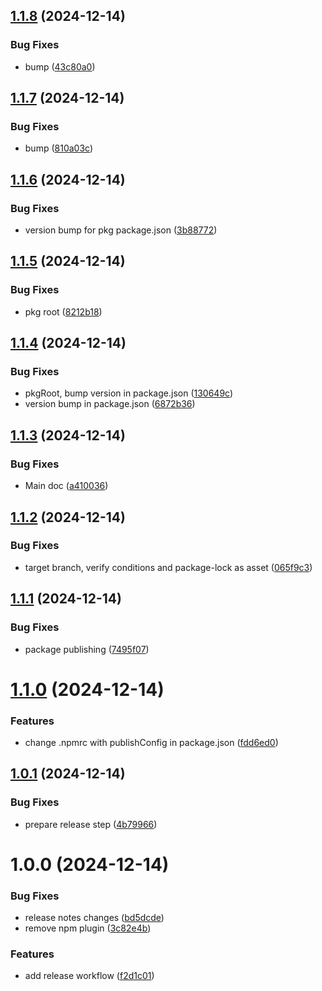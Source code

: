 ## [1.1.8](https://github.com/zhongkairen/test-release/compare/v1.1.7...v1.1.8) (2024-12-14)


### Bug Fixes

* bump ([43c80a0](https://github.com/zhongkairen/test-release/commit/43c80a0949c841d68b456e4d029de54ddba57143))

## [1.1.7](https://github.com/zhongkairen/test-release/compare/v1.1.6...v1.1.7) (2024-12-14)


### Bug Fixes

* bump ([810a03c](https://github.com/zhongkairen/test-release/commit/810a03c49d4b95c640bad76a31c7beed7f8deb0f))

## [1.1.6](https://github.com/zhongkairen/test-release/compare/v1.1.5...v1.1.6) (2024-12-14)


### Bug Fixes

* version bump for pkg package.json ([3b88772](https://github.com/zhongkairen/test-release/commit/3b88772162eba613f0256b96c26e36e34108ae49))

## [1.1.5](https://github.com/zhongkairen/test-release/compare/v1.1.4...v1.1.5) (2024-12-14)


### Bug Fixes

* pkg root ([8212b18](https://github.com/zhongkairen/test-release/commit/8212b18f355c53c2d899461f38aee1b94156ef48))

## [1.1.4](https://github.com/zhongkairen/test-release/compare/v1.1.3...v1.1.4) (2024-12-14)


### Bug Fixes

* pkgRoot, bump version in package.json ([130649c](https://github.com/zhongkairen/test-release/commit/130649cc3c822c86d22b22d75ff1c9acdc955638))
* version bump in package.json ([6872b36](https://github.com/zhongkairen/test-release/commit/6872b362d2e0518498d8ada6fa7b9de8ff6860f0))

## [1.1.3](https://github.com/zhongkairen/test-release/compare/v1.1.2...v1.1.3) (2024-12-14)


### Bug Fixes

* Main doc ([a410036](https://github.com/zhongkairen/test-release/commit/a410036e349993195eca372a288dfb15ae0aae37))

## [1.1.2](https://github.com/zhongkairen/test-release/compare/v1.1.1...v1.1.2) (2024-12-14)


### Bug Fixes

* target branch, verify conditions and package-lock as asset ([065f9c3](https://github.com/zhongkairen/test-release/commit/065f9c385d58712567608e81122bd5583ebae95e))

## [1.1.1](https://github.com/zhongkairen/test-release/compare/v1.1.0...v1.1.1) (2024-12-14)


### Bug Fixes

* package publishing ([7495f07](https://github.com/zhongkairen/test-release/commit/7495f07fcf57863ee1c3b0d9253491149ec01946))

# [1.1.0](https://github.com/zhongkairen/test-release/compare/v1.0.1...v1.1.0) (2024-12-14)


### Features

* change .npmrc with publishConfig in package.json ([fdd6ed0](https://github.com/zhongkairen/test-release/commit/fdd6ed02e703cf4f6d977c16a0d077b6125d49e1))

## [1.0.1](https://github.com/zhongkairen/test-release/compare/v1.0.0...v1.0.1) (2024-12-14)


### Bug Fixes

* prepare release step ([4b79966](https://github.com/zhongkairen/test-release/commit/4b7996687d6d6afc5e56b3ebbde1e679b8dff16d))

# 1.0.0 (2024-12-14)


### Bug Fixes

* release notes changes ([bd5dcde](https://github.com/zhongkairen/test-release/commit/bd5dcde5a868ad3b0be2dd9d80eae2ec3650e4f1))
* remove npm plugin ([3c82e4b](https://github.com/zhongkairen/test-release/commit/3c82e4b54fd06b08e93baf7d808ffd09c35944db))


### Features

* add release workflow ([f2d1c01](https://github.com/zhongkairen/test-release/commit/f2d1c01fd130955163994e570df8875d8af482a3))
